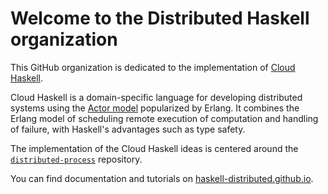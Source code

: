 # Welcome to the Distributed Haskell organization

This GitHub organization is dedicated to the implementation of [Cloud Haskell](https://simon.peytonjones.org/haskell-cloud/).

Cloud Haskell is a domain-specific language for developing distributed systems using the [Actor model](https://en.wikipedia.org/wiki/Actor_model) popularized by Erlang. It combines the Erlang model of scheduling remote execution of computation and handling of failure, with Haskell's advantages such as type safety.

The implementation of the Cloud Haskell ideas is centered around the [`distributed-process`](https://github.com/haskell-distributed/distributed-process) repository.

You can find documentation and tutorials on [haskell-distributed.github.io](https://haskell-distributed.github.io).
